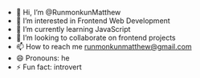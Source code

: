 - 👋 Hi, I’m @RunmonkunMatthew
- 👀 I’m interested in Frontend Web Development 
- 🌱 I’m currently learning JavaScript 
- 💞️ I’m looking to collaborate on frontend projects
- 📫 How to reach me runmonkunmatthew@gmail.com
- 😄 Pronouns: he
- ⚡ Fun fact: introvert

<!---
RunmonkunMatthew/RunmonkunMatthew is a ✨ special ✨ repository because its `README.md` (this file) appears on your GitHub profile.
You can click the Preview link to take a look at your changes.
--->
